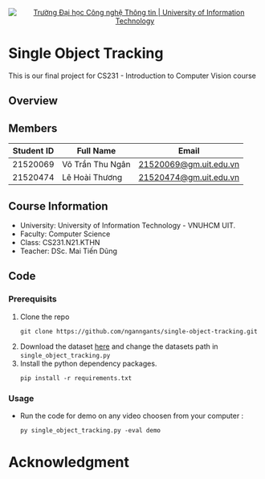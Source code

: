 <p align="center">
  <a href="https://www.uit.edu.vn/" title="Trường Đại học Công nghệ Thông tin" style="border: none;">
    <img src="https://i.imgur.com/WmMnSRt.png" alt="Trường Đại học Công nghệ Thông tin | University of Information Technology">
  </a>
</p>

# Single Object Tracking

This is our final project for CS231 - Introduction to Computer Vision course

## Overview

## Members

|**Student ID**|  **Full Name**  |       **Email**      |
|--------|-----------------|----------------------|
|21520069|Võ Trần Thu Ngân|21520069@gm.uit.edu.vn|
|21520474|  Lê Hoài Thương |21520474@gm.uit.edu.vn|

## Course Information

* University: University of Information Technology - VNUHCM UIT.
* Faculty: Computer Science
* Class: CS231.N21.KTHN
* Teacher: DSc. Mai Tiến Dũng

## Code

### Prerequisits

1. Clone the repo
    ```
   git clone https://github.com/nganngants/single-object-tracking.git
    ```
2. Download the dataset [here](https://amoudgl.github.io/tlp/) and change the datasets path in `single_object_tracking.py`
3. Install the python dependency packages.
    ```
    pip install -r requirements.txt
    ```

### Usage
* Run the code for demo on any video choosen from your computer :
  ```
  py single_object_tracking.py -eval demo
  ```

# Acknowledgment
